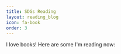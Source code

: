 ```yaml
---
title: SDGs Reading
layout: reading_blog
icon: fa-book
order: 3
---
```



I love books! Here are some I'm reading now:

